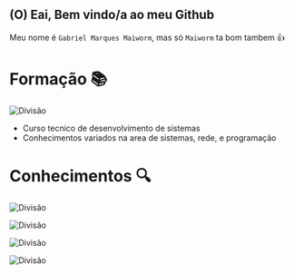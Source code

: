 ## (O) Eai, Bem vindo/a ao meu Github 

Meu nome é `Gabriel Marques Maiworm`, 
mas só `Maiworm` ta bom tambem 👍

# Formação 📚
![Divisão](https://img.shields.io/badge/Firjan-Senai/Sesi-orange?style=for-the-badge&labelColor=blue)
- Curso tecnico de desenvolvimento de sistemas
- Conhecimentos variados na area de sistemas, rede, e programação

# Conhecimentos 🔍
![Divisão](https://img.shields.io/badge/HTML-Intermediario-white?style=for-the-badge&labelColor=green)

![Divisão](https://img.shields.io/badge/CSS-Intermediario-white?style=for-the-badge&labelColor=red)

![Divisão](https://img.shields.io/badge/JavaScrip-Iniciante-white?style=for-the-badge&labelColor=orange)

![Divisão](https://img.shields.io/badge/Python-Iniciante-white?style=for-the-badge&labelColor=yellow)

<!--

Here are some ideas to get you started:

- 🔭 I’m currently working on ...
- 🌱 I’m currently learning ...
- 👯 I’m looking to collaborate on ...
- 🤔 I’m looking for help with ...
- 💬 Ask me about ...
- 📫 How to reach me: ...
- 😄 Pronouns: ...
- ⚡ Fun fact: ...
-->
